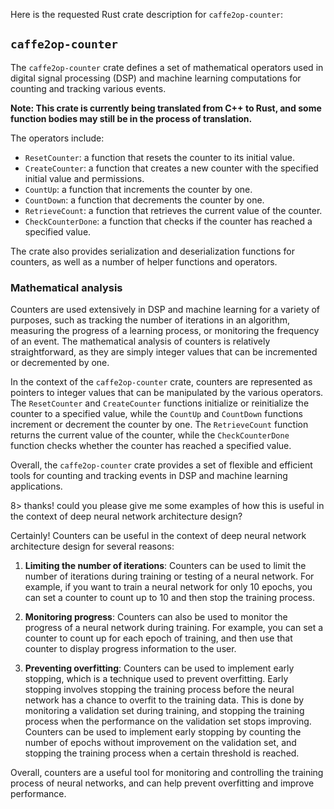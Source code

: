 Here is the requested Rust crate description for `caffe2op-counter`:

## `caffe2op-counter`

The `caffe2op-counter` crate defines a set of
mathematical operators used in digital signal
processing (DSP) and machine learning computations
for counting and tracking various events.

**Note: This crate is currently being translated from C++ to Rust, and some function bodies may still be in the process of translation.**

The operators include:

- `ResetCounter`: a function that resets the counter to its initial value.
- `CreateCounter`: a function that creates a new counter with the specified initial value and permissions.
- `CountUp`: a function that increments the counter by one.
- `CountDown`: a function that decrements the counter by one.
- `RetrieveCount`: a function that retrieves the current value of the counter.
- `CheckCounterDone`: a function that checks if the counter has reached a specified value.

The crate also provides serialization and
deserialization functions for counters, as well as
a number of helper functions and operators.

### Mathematical analysis

Counters are used extensively in DSP and machine
learning for a variety of purposes, such as
tracking the number of iterations in an algorithm,
measuring the progress of a learning process, or
monitoring the frequency of an event. The
mathematical analysis of counters is relatively
straightforward, as they are simply integer values
that can be incremented or decremented by one.

In the context of the `caffe2op-counter` crate,
counters are represented as pointers to integer
values that can be manipulated by the various
operators. The `ResetCounter` and `CreateCounter`
functions initialize or reinitialize the counter
to a specified value, while the `CountUp` and
`CountDown` functions increment or decrement the
counter by one. The `RetrieveCount` function
returns the current value of the counter, while
the `CheckCounterDone` function checks whether the
counter has reached a specified value.

Overall, the `caffe2op-counter` crate provides
a set of flexible and efficient tools for counting
and tracking events in DSP and machine learning
applications.

8> thanks! could you please give me some examples
of how this is useful in the context of deep
neural network architecture design?

Certainly! Counters can be useful in the context
of deep neural network architecture design for
several reasons:

1. **Limiting the number of iterations**: Counters
    can be used to limit the number of iterations
    during training or testing of a neural
    network. For example, if you want to train
    a neural network for only 10 epochs, you can
    set a counter to count up to 10 and then stop
    the training process.

2. **Monitoring progress**: Counters can also
    be used to monitor the progress of a neural
    network during training. For example, you can
    set a counter to count up for each epoch of
    training, and then use that counter to display
    progress information to the user.

3. **Preventing overfitting**: Counters can be
    used to implement early stopping, which is
    a technique used to prevent overfitting. Early
    stopping involves stopping the training process
    before the neural network has a chance to
    overfit to the training data. This is done by
    monitoring a validation set during training,
    and stopping the training process when the
    performance on the validation set stops
    improving. Counters can be used to implement
    early stopping by counting the number of epochs
    without improvement on the validation set, and
    stopping the training process when a certain
    threshold is reached.

Overall, counters are a useful tool for
monitoring and controlling the training process
of neural networks, and can help prevent
overfitting and improve performance.
